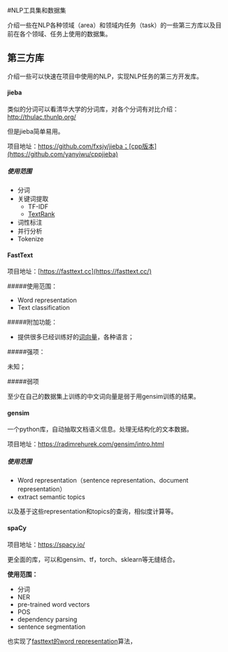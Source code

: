 #NLP工具集和数据集

​		介绍一些在NLP各种领域（area）和领域内任务（task）的一些第三方库以及目前在各个领域、任务上使用的数据集。

## 第三方库

介绍一些可以快速在项目中使用的NLP，实现NLP任务的第三方开发库。

#### jieba

类似的分词可以看清华大学的分词库，对各个分词有对比介绍：http://thulac.thunlp.org/

但是jieba简单易用。

项目地址：https://github.com/fxsjy/jieba；[cpp版本](https://github.com/yanyiwu/cppjieba)

##### 使用范围

- 分词
- 关键词提取
  - TF-IDF
  - [TextRank](http://web.eecs.umich.edu/~mihalcea/papers/mihalcea.emnlp04.pdf)
- 词性标注
- 并行分析
- Tokenize

#### FastText

项目地址：[https://fasttext.cc](https://fasttext.cc/)

#####使用范围：

- Word representation
- Text classification

#####附加功能：

- 提供很多已经训练好的[词向量](https://fasttext.cc/docs/en/crawl-vectors.html)，各种语言；

#####强项：

未知；

#####弱项

至少在自己的数据集上训练的中文词向量是弱于用gensim训练的结果。

#### gensim

一个python库，自动抽取文档语义信息。处理无结构化的文本数据。

项目地址：https://radimrehurek.com/gensim/intro.html

##### 使用范围

- Word representation（sentence representation、document representation）
- extract semantic topics

以及基于这些representation和topics的查询，相似度计算等。

#### spaCy

项目地址：https://spacy.io/

更全面的库，可以和gensim、tf，torch、sklearn等无缝结合。

**使用范围：**

- 分词
- NER
- pre-trained word vectors
- POS
- dependency parsing
- sentence segmentation

也实现了[fasttext的word representation](https://radimrehurek.com/gensim/models/fasttext.html#gensim.models.fasttext.FastText)算法，



